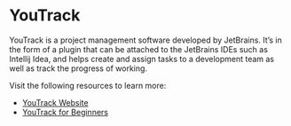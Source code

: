 # YouTrack

YouTrack is a project management software developed by JetBrains. It’s in the form of a plugin that can be attached to the JetBrains IDEs such as Intellij Idea, and helps create and assign tasks to a development team as well as track the progress of working.

Visit the following resources to learn more:

- [YouTrack Website](https://www.jetbrains.com/youtrack/)
- [YouTrack for Beginners](https://medium.com/nerd-for-tech/youtrack-for-beginners-31e1e156fdd0)
